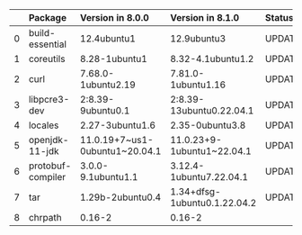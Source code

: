 <!-- markdown-link-check-disable -->

|    | Package           | Version in 8.0.0               | Version in 8.1.0             | Status   |
|---:|:------------------|:-------------------------------|:-----------------------------|:---------|
|  0 | build-essential   | 12.4ubuntu1                    | 12.9ubuntu3                  | UPDATED  |
|  1 | coreutils         | 8.28-1ubuntu1                  | 8.32-4.1ubuntu1.2            | UPDATED  |
|  2 | curl              | 7.68.0-1ubuntu2.19             | 7.81.0-1ubuntu1.16           | UPDATED  |
|  3 | libpcre3-dev      | 2:8.39-9ubuntu0.1              | 2:8.39-13ubuntu0.22.04.1     | UPDATED  |
|  4 | locales           | 2.27-3ubuntu1.6                | 2.35-0ubuntu3.8              | UPDATED  |
|  5 | openjdk-11-jdk    | 11.0.19+7~us1-0ubuntu1~20.04.1 | 11.0.23+9-1ubuntu1~22.04.1   | UPDATED  |
|  6 | protobuf-compiler | 3.0.0-9.1ubuntu1.1             | 3.12.4-1ubuntu7.22.04.1      | UPDATED  |
|  7 | tar               | 1.29b-2ubuntu0.4               | 1.34+dfsg-1ubuntu0.1.22.04.2 | UPDATED  |
|  8 | chrpath           | 0.16-2                         | 0.16-2                       |          |
